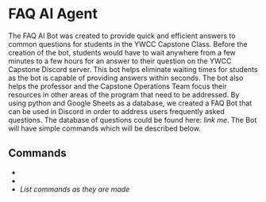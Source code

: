 # FAQ AI Agent 

The FAQ AI Bot was created to provide quick and efficient answers to common questions for students in the YWCC Capstone Class. Before the creation of the bot, students would have to wait anywhere from a few minutes to a few hours for an answer to their question on the YWCC Capstone Discord server. This bot helps eliminate waiting times for students as the bot is capable of providing answers within seconds. The bot also helps the professor and the Capstone Operations Team focus their resources in other areas of the program that need to be addressed. By using python and Google Sheets as a database, we created a FAQ Bot that can be used in Discord in order to address users frequently asked questions. The database of questions could be found here: *link me*. The Bot will have simple commands which will be described below. 

## Commands 
- 
- 
- *List commands as they are made*
